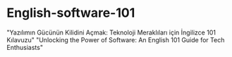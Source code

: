 # English-software-101
"Yazılımın Gücünün Kilidini Açmak: Teknoloji Meraklıları için İngilizce 101 Kılavuzu"
"Unlocking the Power of Software: An English 101 Guide for Tech Enthusiasts"
